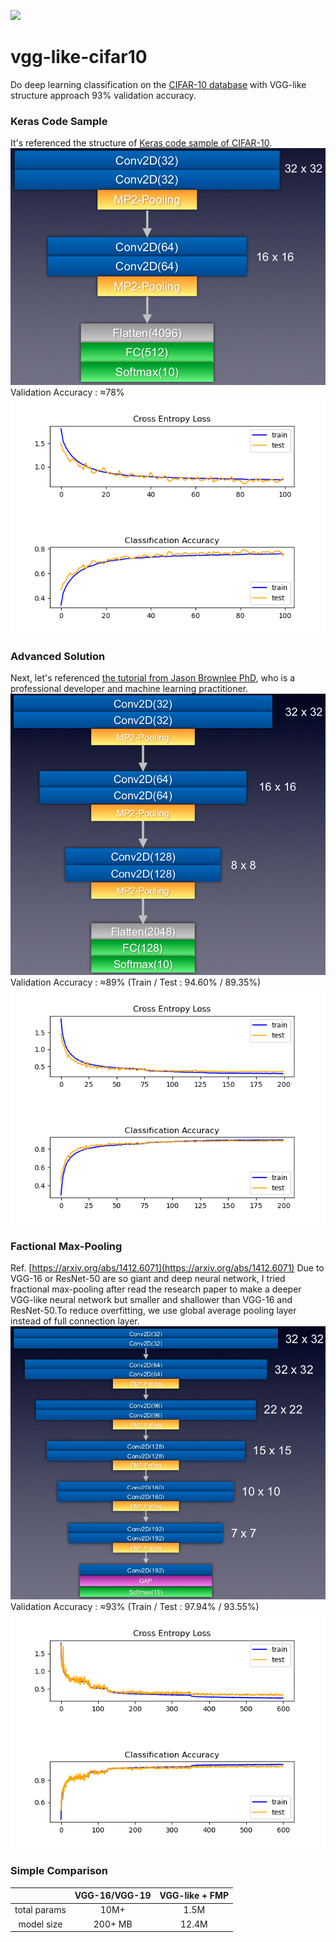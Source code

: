 ![](https://img.shields.io/github/license/laplacetw/vgg-like-cifar10)
# vgg-like-cifar10
Do deep learning classification on the [CIFAR-10 database](https://www.cs.toronto.edu/~kriz/cifar.html) with VGG-like structure approach 93% validation accuracy.

### Keras Code Sample
It's referenced the structure of [Keras code sample of CIFAR-10](https://keras.io/examples/cifar10_cnn/).
![](./model_summary/keras_sample_cifar10.png)
Validation Accuracy : ≈78%
![](./train_history/keras_sample_cifar10.png)

### Advanced Solution
Next, let's referenced [the tutorial from Jason Brownlee PhD](https://machinelearningmastery.com/how-to-develop-a-cnn-from-scratch-for-cifar-10-photo-classification/), who is a professional developer and machine learning practitioner.
![](./model_summary/jason_brownlee_cifar10.png)
Validation Accuracy : ≈89% (Train / Test : 94.60% / 89.35%)
![](./train_history/jason_brownlee_cifar10.png)

### Factional Max-Pooling
Ref. [https://arxiv.org/abs/1412.6071](https://arxiv.org/abs/1412.6071)
Due to VGG-16 or ResNet-50 are so giant and deep neural network, I tried fractional max-pooling after read the research paper to make a deeper VGG-like neural network but smaller and  shallower than VGG-16 and ResNet-50.To reduce overfitting, we use global average pooling layer instead of full connection layer.
![](./model_summary/fmp_cifar10.png)
Validation Accuracy : ≈93% (Train / Test : 97.94% / 93.55%)
![](./train_history/fmp_cifar10.png)

### Simple Comparison
|            | VGG-16/VGG-19 |VGG-like + FMP|
|:----------:|:-------------:|:------------:|
|total params|10M+           |1.5M          |
| model size |200+ MB        |12.4M         |